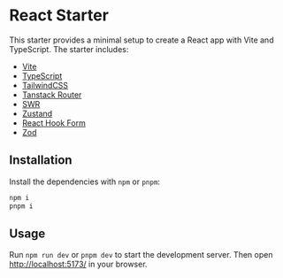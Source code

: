 # React Starter

This starter provides a minimal setup to create a React app with Vite and TypeScript. The starter includes:

- [Vite](https://vitejs.dev/)
- [TypeScript](https://www.typescriptlang.org/)
- [TailwindCSS](https://tailwindcss.com/)
- [Tanstack Router](https://tanstack.com/router/latest)
- [SWR](https://swr.vercel.app/)
- [Zustand](https://github.com/pmndrs/zustand)
- [React Hook Form](https://react-hook-form.com/)
- [Zod](https://github.com/colinhacks/zod)

## Installation

Install the dependencies with `npm` or `pnpm`:

```bash
npm i
pnpm i
```

## Usage

Run `npm run dev` or `pnpm dev` to start the development server. Then open [http://localhost:5173/](http://localhost:5173/) in your browser.

